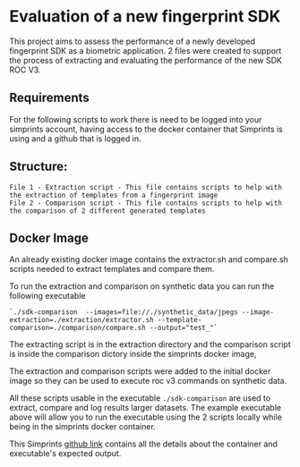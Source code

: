 # Evaluation of a new fingerprint SDK

This project aims to assess the performance of a newly developed fingerprint SDK as a biometric application. 2 files were created to support the process of extracting and evaluating the performance of the new SDK ROC V3.

## Requirements
For the following scripts to work there is need to be logged into your simprints account, having access to the docker container that Simprints is using and a github that is logged in. 

## Structure:
	File 1 - Extraction script - This file contains scripts to help with the extraction of templates from a fingerprint image
 	File 2 - Comparison script - This file contains scripts to help with the comparison of 2 different generated templates

## Docker Image

An already existing docker image contains the extractor.sh and compare.sh scripts needed to extract templates and compare them. 

To run the extraction and comparison on synthetic data you can run the following executable

	`./sdk-comparison  --images=file://./synthetic_data/jpegs --image-extraction=./extraction/extractor.sh --template-comparison=./comparison/compare.sh --output="test_"`
 

The extracting script is in the extraction directory and the comparison script is inside the comparison dictory inside the simprints docker image,

The extraction and comparison scripts were added to the initial docker image so they can be used to execute roc v3 commands on synthetic data.

All these scripts usable in the executable `./sdk-comparison` are used to extract, compare and log results larger datasets. The example executable above will allow you to run the executable using the 2 scripts locally while being in the simprints docker container.

This Simprints [github link](https://github.com/Simprints/Biometric-SDK-Comparison) contains all the details about the container and executable's expected output.
